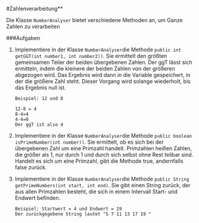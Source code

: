 #Zahlenverarbeitung**

Die Klasse `NumberAnalyser` bietet verschiedene Methoden an, um Ganze Zahlen zu verarbeiten

###Aufgaben
1. Implementiere in der Klasse `NumberAnalyser`die Methode `public int getGGT(int number1, int number2))`. 
Sie ermittelt den größten gemeinsamen Teiler der beiden übergebenen Zahlen. Der ggT lässt sich ermitteln, 
indem die kleinere der beiden Zahlen von der größeren abgezogen wird. Das Ergebnis wird dann in die Variable
 gespeichert, in der die größere Zahl steht. Dieser Vorgang wird solange wiederholt, bis das Ergebnis null ist.  
                                                                            
   ```
   Beispiel: 12 und 8
          
   12-8 = 4
   8-4=4
   4-4=0
   Der ggT ist also 4
    ```
2. Implementiere in der Klasse `NumberAnalyser`die Methode `public boolean isPrimeNumber(int number))`. Sie ermittelt,
ob es sich bei der übergebenen Zahl um eine Primzahl handelt. Primzahlen heißen Zahlen, die größer als 1, nur durch 1 und 
durch sich selbst ohne Rest teilbar sind. Handelt es sich um eine Primzahl, gibt die Methode true, andernfalls false zurück.
3. Implementiere in der Klasse `NumberAnalyser`die Methode `public String getPrimeNumbers(int start, int end)`. Sie gibt einen 
String zurück, der aus allen Primzahlen besteht, die sich in einem Intervall Start- und Endwert befinden.  
   ```
   Beispiel: Startwert = 4 und Endwert = 19
   Der zurückgegebene String lautet "5 7 11 13 17 19 "       
   ```

